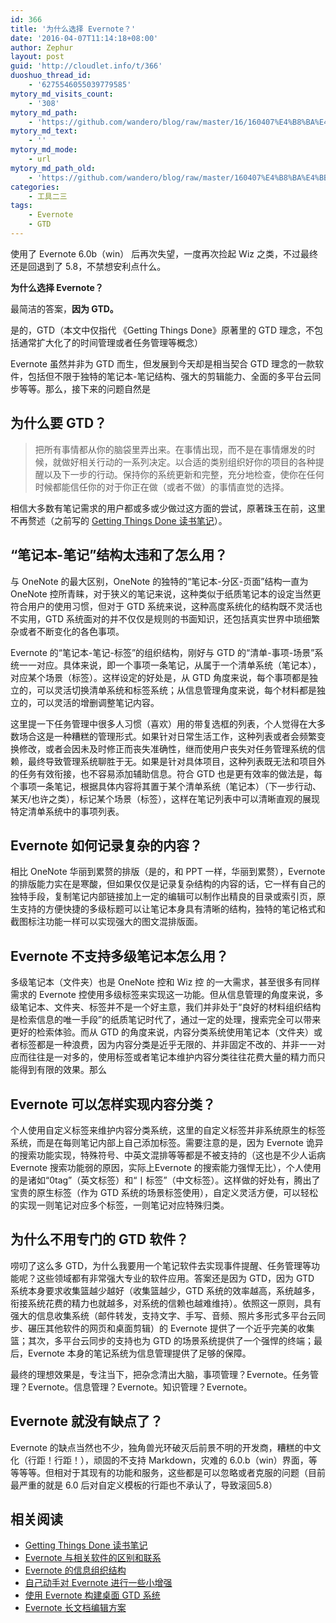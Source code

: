 ```yaml
---
id: 366
title: '为什么选择 Evernote？'
date: '2016-04-07T11:14:18+08:00'
author: Zephur
layout: post
guid: 'http://cloudlet.info/t/366'
duoshuo_thread_id:
    - '6275546055039779585'
mytory_md_visits_count:
    - '308'
mytory_md_path:
    - 'https://github.com/wandero/blog/raw/master/16/160407%E4%B8%BA%E4%BB%80%E4%B9%88%E9%80%89%E6%8B%A9%20Evernote%EF%BC%9F.md'
mytory_md_text:
    - ''
mytory_md_mode:
    - url
mytory_md_path_old:
    - 'https://github.com/wandero/blog/raw/master/160407%E4%B8%BA%E4%BB%80%E4%B9%88%E9%80%89%E6%8B%A9%20Evernote%EF%BC%9F.md'
categories:
    - 工具二三
tags:
    - Evernote
    - GTD
---
```


使用了 Evernote 6.0b（win） 后再次失望，一度再次捡起 Wiz 之类，不过最终还是回退到了 5.8，不禁想安利点什么。

**为什么选择 Evernote？**

最简洁的答案，**因为 GTD。**

是的，GTD（本文中仅指代 《Getting Things Done》原著里的 GTD 理念，不包括通常扩大化了的时间管理或者任务管理等概念）

Evernote 虽然并非为 GTD 而生，但发展到今天却是相当契合 GTD 理念的一款软件，包括但不限于独特的笔记本-笔记结构、强大的剪辑能力、全面的多平台云同步等等。那么，接下来的问题自然是

<!-- more -->

## 为什么要 GTD？

> 把所有事情都从你的脑袋里弄出来。在事情出现，而不是在事情爆发的时候，就做好相关行动的一系列决定。以合适的类别组织好你的项目的各种提醒以及下一步的行动。保持你的系统更新和完整，充分地检查，使你在任何时候都能信任你的对于你正在做（或者不做）的事情直觉的选择。

相信大多数有笔记需求的用户都或多或少做过这方面的尝试，原著珠玉在前，这里不再赘述（之前写的 [Getting Things Done 读书笔记](http://cloudlet.info/t/282)）。

## “笔记本-笔记”结构太违和了怎么用？

与 OneNote 的最大区别，OneNote 的独特的“笔记本-分区-页面”结构一直为 OneNote 控所青睐，对于狭义的笔记来说，这种类似于纸质笔记本的设定当然更符合用户的使用习惯，但对于 GTD 系统来说，这种高度系统化的结构既不灵活也不实用，GTD 系统面对的并不仅仅是规则的书面知识，还包括真实世界中琐细繁杂或者不断变化的各色事项。

Evernote 的“笔记本-笔记-标签”的组织结构，刚好与 GTD 的“清单-事项-场景”系统一一对应。具体来说，即一个事项一条笔记，从属于一个清单系统（笔记本），对应某个场景（标签）。这样设定的好处是，从 GTD 角度来说，每个事项都是独立的，可以灵活切换清单系统和标签系统；从信息管理角度来说，每个材料都是独立的，可以灵活的增删调整笔记内容。

这里提一下任务管理中很多人习惯（喜欢）用的带复选框的列表，个人觉得在大多数场合这是一种糟糕的管理形式。如果针对日常生活工作，这种列表或者会频繁变换修改，或者会因未及时修正而丧失准确性，继而使用户丧失对任务管理系统的信赖，最终导致管理系统聊胜于无。如果是针对具体项目，这种列表既无法和项目外的任务有效衔接，也不容易添加辅助信息。符合 GTD 也是更有效率的做法是，每个事项一条笔记，根据具体内容将其置于某个清单系统（笔记本）（下一步行动、某天/也许之类），标记某个场景（标签），这样在笔记列表中可以清晰直观的展现特定清单系统中的事项列表。

## Evernote 如何记录复杂的内容？

相比 OneNote 华丽到累赘的排版（是的，和 PPT 一样，华丽到累赘），Evernote 的排版能力实在是寒酸，但如果仅仅是记录复杂结构的内容的话，它一样有自己的独特手段，复制笔记内部链接加上一定的编辑可以制作出精良的目录或索引页，原生支持的方便快捷的多级标题可以让笔记本身具有清晰的结构，独特的笔记格式和截图标注功能一样可以实现强大的图文混排版面。

## Evernote 不支持多级笔记本怎么用？

多级笔记本（文件夹）也是 OneNote 控和 Wiz 控 的一大需求，甚至很多有同样需求的 Evernote 控使用多级标签来实现这一功能。但从信息管理的角度来说，多级笔记本、文件夹、标签并不是一个好主意，我们并非处于“良好的材料组织结构是检索信息的唯一手段”的纸质笔记时代了，通过一定的处理，搜索完全可以带来更好的检索体验。而从 GTD 的角度来说，内容分类系统使用笔记本（文件夹）或者标签都是一种浪费，因为内容分类是近乎无限的、并非固定不改的、并非一一对应而往往是一对多的，使用标签或者笔记本维护内容分类往往花费大量的精力而只能得到有限的效果。那么

## Evernote 可以怎样实现内容分类？

个人使用自定义标签来维护内容分类系统，这里的自定义标签并非系统原生的标签系统，而是在每则笔记内部上自己添加标签。需要注意的是，因为 Evernote 诡异的搜索功能实现，特殊符号、中英文混排等等都是不被支持的（这也是不少人诟病 Evernote 搜索功能弱的原因，实际上Evernote 的搜索能力强悍无比），个人使用的是诸如“0tag”（英文标签）和“丨标签”（中文标签）。这样做的好处有，腾出了宝贵的原生标签（作为 GTD 系统的场景标签使用），自定义灵活方便，可以轻松的实现一则笔记对应多个标签，一则笔记对应特殊归类。

## 为什么不用专门的 GTD 软件？

唠叨了这么多 GTD，为什么我要用一个笔记软件去实现事件提醒、任务管理等功能呢？这些领域都有非常强大专业的软件应用。答案还是因为 GTD，因为 GTD 系统本身要求收集篮越少越好（收集篮越少，GTD 系统的效率越高，系统越多，衔接系统花费的精力也就越多，对系统的信赖也越难维持）。依照这一原则，具有强大的信息收集系统（邮件转发，支持文字、手写、音频、照片多形式多平台云同步、碾压其他软件的网页和桌面剪辑）的 Evernote 提供了一个近乎完美的收集篮；其次，多平台云同步的支持也为 GTD 的场景系统提供了一个强悍的终端；最后，Evernote 本身的笔记系统为信息管理提供了足够的保障。

最终的理想效果是，专注当下，把杂念清出大脑，事项管理？Evernote。任务管理？Evernote。信息管理？Evernote。知识管理？Evernote。

## Evernote 就没有缺点了？

Evernote 的缺点当然也不少，独角兽光环破灭后前景不明的开发商，糟糕的中文化（行距！行距！），顽固的不支持 Markdown，灾难的 6.0.b（win）界面，等等等等。但相对于其现有的功能和服务，这些都是可以忽略或者克服的问题（目前最严重的就是 6.0 后对自定义模板的行距也不承认了，导致滚回5.8）

## 相关阅读

- [Getting Things Done 读书笔记](http://cloudlet.info/t/282)
- [Evernote 与相关软件的区别和联系](http://cloudlet.info/t/277)
- [Evernote 的信息组织结构](http://cloudlet.info/t/279)
- [自己动手对 Evernote 进行一些小增强](http://cloudlet.info/t/280#reply2)
- [使用 Evernote 构建桌面 GTD 系统](http://cloudlet.info/t/284)
- [Evernote 长文档编辑方案](http://cloudlet.info/t/285)